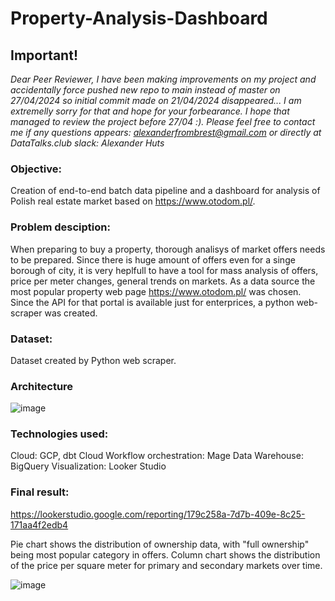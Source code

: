 # Property-Analysis-Dashboard

## Important!
*Dear Peer Reviewer,
I have been making improvements on my project and accidentally force pushed new repo to main instead of master on 27/04/2024 so initial commit made on 21/04/2024 disappeared...
I am extremelly sorry for that and hope for your forbearance. I hope that managed to review the project before 27/04 :). Please feel free to contact me if any questions appears: alexanderfrombrest@gmail.com or directly at DataTalks.club slack: Alexander Huts*

### Objective:
Creation of end-to-end batch data pipeline and a dashboard for analysis of Polish real estate market based on https://www.otodom.pl/.

### Problem desciption:  
When preparing to buy a property, thorough analisys of market offers needs to be prepared.
Since there is huge amount of offers even for a singe borough of city, it is very heplfull to have a tool for mass analysis of offers, price per meter changes, general trends on markets.
As a data source the most popular property web page https://www.otodom.pl/ was chosen.
Since the API for that portal is available just for enterprices, a python web-scraper was created.

### Dataset:   

Dataset created by Python web scraper.

### Architecture 

![image](https://github.com/alexanderfrombrest/Property-Analysis-Dashboard/assets/64230396/c555c682-7039-491b-8b5a-3aa8a36d9a88)

### Technologies used:  

Cloud: GCP, dbt Cloud
Workflow orchestration: Mage
Data Warehouse: BigQuery
Visualization: Looker Studio

### Final result:  

https://lookerstudio.google.com/reporting/179c258a-7d7b-409e-8c25-171aa4f2edb4

Pie chart shows the distribution of ownership data, with "full ownership" being most popular category in offers.
Column chart shows the distribution of the price per square meter for primary and secondary markets over time.

![image](https://github.com/alexanderfrombrest/Property-Analysis-Dashboard/assets/64230396/0f671ee4-6a49-4ff6-a67c-ec605466571c)



